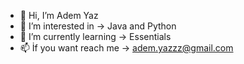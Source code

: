 - 👋 Hi, I’m Adem Yaz
- 👀 I’m interested in -> Java and Python
- 🌱 I’m currently learning -> Essentials
- 📫 İf you want reach me -> adem.yazzz@gmail.com


